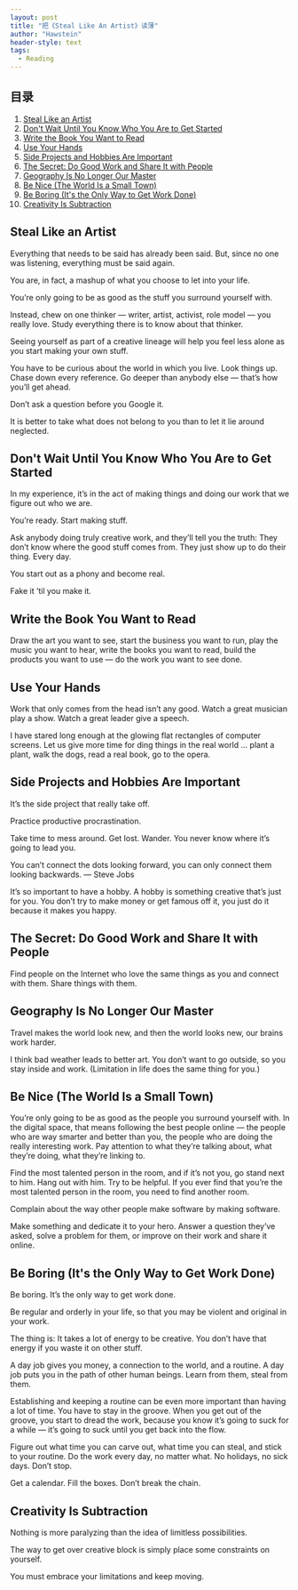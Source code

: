 ```yaml
---
layout: post
title: "把《Steal Like An Artist》读薄"
author: "Hawstein"
header-style: text
tags:
  - Reading
---
```


## 目录

1. [Steal Like an Artist](#Steal)
1. [Don't Wait Until You Know Who You Are to Get Started](#GetStarted)
1. [Write the Book You Want to Read](#WriteBook)
1. [Use Your Hands](#UseHands)
1. [Side Projects and Hobbies Are Important](#SideProjects)
1. [The Secret: Do Good Work and Share It with People](#Share)
1. [Geography Is No Longer Our Master](#Geography)
1. [Be Nice (The World Is a Small Town)](#BeNice)
1. [Be Boring (It's the Only Way to Get Work Done)](#BeBoring)
1. [Creativity Is Subtraction](#Creativity)

## <a id="Steal">Steal Like an Artist</a>

Everything that needs to be said has already been said. But, since no one was listening, everything must be said again.

You are, in fact, a mashup of what you choose to let into your life.

You’re only going to be as good as the stuff you surround yourself with.

Instead, chew on one thinker — writer, artist, activist, role model — you really love. Study everything there is to know about that thinker.

Seeing yourself as part of a creative lineage will help you feel less alone as you start making your own stuff.

You have to be curious about the world in which you live. Look things up. Chase down every reference. Go deeper than anybody else — that’s how you’ll get ahead.

Don’t ask a question before you Google it.

It is better to take what does not belong to you than to let it lie around neglected.

## <a id="GetStarted">Don't Wait Until You Know Who You Are to Get Started</a>

In my experience, it’s in the act of making things and doing our work that we figure out who we are.

You’re ready. Start making stuff.

Ask anybody doing truly creative work, and they’ll tell you the truth: They don’t know where the good stuff comes from. They just show up to do their thing. Every day.

You start out as a phony and become real.

Fake it ’til you make it.

## <a id="WriteBook">Write the Book You Want to Read</a>

Draw the art you want to see, start the business you want to run, play the music you want to hear, write the books you want to read, build the products you want to use — do the work you want to see done.

## <a id="UseHands">Use Your Hands</a>

Work that only comes from the head isn’t any good. Watch a great musician play a show. Watch a great leader give a speech.

I have stared long enough at the glowing flat rectangles of computer screens. Let us give more time for ding things in the real world … plant a plant, walk the dogs, read a real book, go to the opera.

## <a id="SideProjects">Side Projects and Hobbies Are Important</a>

It’s the side project that really take off.

Practice productive procrastination.

Take time to mess around. Get lost. Wander. You never know where it’s going to lead you.

You can’t connect the dots looking forward, you can only connect them looking backwards. — Steve Jobs

It’s so important to have a hobby. A hobby is something creative that’s just for you. You don’t try to make money or get famous off it, you just do it because it makes you happy.

## <a id="Share">The Secret: Do Good Work and Share It with People</a>

Find people on the Internet who love the same things as you and connect with them. Share things with them.

## <a id="Geography">Geography Is No Longer Our Master</a>

Travel makes the world look new, and then the world looks new, our brains work harder.

I think bad weather leads to better art. You don’t want to go outside, so you stay inside and work. (Limitation in life does the same thing for you.)

## <a id="BeNice">Be Nice (The World Is a Small Town)</a>

You’re only going to be as good as the people you surround yourself with. In the digital space, that means following the best people online — the people who are way smarter and better than you, the people who are doing the really interesting work. Pay attention to what they’re talking about, what they’re doing, what they’re linking to.

Find the most talented person in the room, and if it’s not you, go stand next to him. Hang out with him. Try to be helpful. If you ever find that you’re the most talented person in the room, you need to find another room.

Complain about the way other people make software by making software.

Make something and dedicate it to your hero. Answer a question they’ve asked, solve a problem for them, or improve on their work and share it online.

## <a id="BeBoring">Be Boring (It's the Only Way to Get Work Done)</a>

Be boring. It’s the only way to get work done.

Be regular and orderly in your life, so that you may be violent and original in your work.

The thing is: It takes a lot of energy to be creative. You don’t have that energy if you waste it on other stuff.

A day job gives you money, a connection to the world, and a routine. A day job puts you in the path of other human beings. Learn from them, steal from them.

Establishing and keeping a routine can be even more important than having a lot of time. You have to stay in the groove. When you get out of the groove, you start to dread the work, because you know it’s going to suck for a while — it’s going to suck until you get back into the flow.

Figure out what time you can carve out, what time you can steal, and stick to your routine. Do the work every day, no matter what. No holidays, no sick days. Don’t stop.

Get a calendar. Fill the boxes. Don’t break the chain.

## <a id="Creativity">Creativity Is Subtraction</a>

Nothing is more paralyzing than the idea of limitless possibilities.

The way to get over creative block is simply place some constraints on yourself.

You must embrace your limitations and keep moving.
